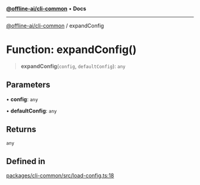 [**@offline-ai/cli-common**](../README.md) • **Docs**

***

[@offline-ai/cli-common](../globals.md) / expandConfig

# Function: expandConfig()

> **expandConfig**(`config`, `defaultConfig`): `any`

## Parameters

• **config**: `any`

• **defaultConfig**: `any`

## Returns

`any`

## Defined in

[packages/cli-common/src/load-config.ts:18](https://github.com/offline-ai/cli-common.js/blob/f6a85180bf9380ea5724491bad10640d89b65446/src/load-config.ts#L18)
